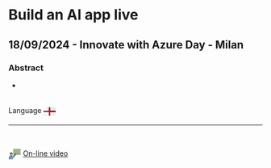 # Build an AI app live
##  18/09/2024 - Innovate with Azure Day - Milan
### Abstract 
-

<br/>
Language <img width="25" src="https://raw.githubusercontent.com/massimobonanni/massimobonanni/master/images/flagengland.svg" style="vertical-align:middle">

<br/>

---
<br/>

<p>
<img width="25" src="https://raw.githubusercontent.com/massimobonanni/massimobonanni/master/images/video.svg" style="vertical-align:middle"> 
<a href="https://www.youtube.com/watch?v=rYmsXN_LlmM" target="_blank">On-line video</a>
</p> 


